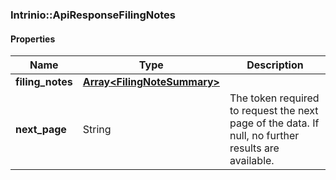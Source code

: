 

[//]: # (CLASS:Intrinio::ApiResponseFilingNotes)

[//]: # (KIND:object)

### Intrinio::ApiResponseFilingNotes

#### Properties

[//]: # (START_DEFINITION)

Name | Type | Description
------------ | ------------- | -------------
**filing_notes** | [**Array&lt;FilingNoteSummary&gt;**](FilingNoteSummary.md) |  &nbsp;
**next_page** | String | The token required to request the next page of the data. If null, no further results are available. &nbsp;

[//]: # (END_DEFINITION)


[//]: # (CONTAINED_CLASS:Intrinio::FilingNoteSummary)




